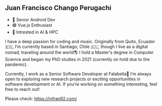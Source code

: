 

## Juan Francisco Chango Perugachi

- 📱 Senior Android Dev
- 🟢 Vue.js Enthusiast
- 🤖 Intrested in AI & HPC

I have a deep passion for coding and music. Originally from Quito, Ecuador 🇪🇨, I’m currently based in Santiago, Chile 🇨🇱, though I live as a digital nomad, traveling around the world🌎 I hold a Master's degree in Computer Science and began my PhD studies in 2021 (currently on hold due to the pandemic).

Currently, I work as a Senior Software Developer at Falabella💚 I’m always open to exploring new research projects or exciting opportunities in software development or AI. If you’re working on something interesting, feel free to reach out!

Please check: https://jnfran92.com/
